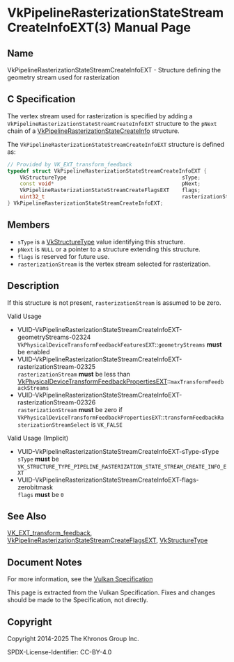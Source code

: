 # VkPipelineRasterizationStateStreamCreateInfoEXT(3) Manual Page

## Name

VkPipelineRasterizationStateStreamCreateInfoEXT - Structure defining the geometry stream used for rasterization



## [](#_c_specification)C Specification

The vertex stream used for rasterization is specified by adding a `VkPipelineRasterizationStateStreamCreateInfoEXT` structure to the `pNext` chain of a [VkPipelineRasterizationStateCreateInfo](https://registry.khronos.org/vulkan/specs/latest/man/html/VkPipelineRasterizationStateCreateInfo.html) structure.

The `VkPipelineRasterizationStateStreamCreateInfoEXT` structure is defined as:

```c++
// Provided by VK_EXT_transform_feedback
typedef struct VkPipelineRasterizationStateStreamCreateInfoEXT {
    VkStructureType                                     sType;
    const void*                                         pNext;
    VkPipelineRasterizationStateStreamCreateFlagsEXT    flags;
    uint32_t                                            rasterizationStream;
} VkPipelineRasterizationStateStreamCreateInfoEXT;
```

## [](#_members)Members

- `sType` is a [VkStructureType](https://registry.khronos.org/vulkan/specs/latest/man/html/VkStructureType.html) value identifying this structure.
- `pNext` is `NULL` or a pointer to a structure extending this structure.
- `flags` is reserved for future use.
- `rasterizationStream` is the vertex stream selected for rasterization.

## [](#_description)Description

If this structure is not present, `rasterizationStream` is assumed to be zero.

Valid Usage

- [](#VUID-VkPipelineRasterizationStateStreamCreateInfoEXT-geometryStreams-02324)VUID-VkPipelineRasterizationStateStreamCreateInfoEXT-geometryStreams-02324  
  `VkPhysicalDeviceTransformFeedbackFeaturesEXT`::`geometryStreams` **must** be enabled
- [](#VUID-VkPipelineRasterizationStateStreamCreateInfoEXT-rasterizationStream-02325)VUID-VkPipelineRasterizationStateStreamCreateInfoEXT-rasterizationStream-02325  
  `rasterizationStream` **must** be less than [VkPhysicalDeviceTransformFeedbackPropertiesEXT](https://registry.khronos.org/vulkan/specs/latest/man/html/VkPhysicalDeviceTransformFeedbackPropertiesEXT.html)::`maxTransformFeedbackStreams`
- [](#VUID-VkPipelineRasterizationStateStreamCreateInfoEXT-rasterizationStream-02326)VUID-VkPipelineRasterizationStateStreamCreateInfoEXT-rasterizationStream-02326  
  `rasterizationStream` **must** be zero if `VkPhysicalDeviceTransformFeedbackPropertiesEXT`::`transformFeedbackRasterizationStreamSelect` is `VK_FALSE`

Valid Usage (Implicit)

- [](#VUID-VkPipelineRasterizationStateStreamCreateInfoEXT-sType-sType)VUID-VkPipelineRasterizationStateStreamCreateInfoEXT-sType-sType  
  `sType` **must** be `VK_STRUCTURE_TYPE_PIPELINE_RASTERIZATION_STATE_STREAM_CREATE_INFO_EXT`
- [](#VUID-VkPipelineRasterizationStateStreamCreateInfoEXT-flags-zerobitmask)VUID-VkPipelineRasterizationStateStreamCreateInfoEXT-flags-zerobitmask  
  `flags` **must** be `0`

## [](#_see_also)See Also

[VK\_EXT\_transform\_feedback](https://registry.khronos.org/vulkan/specs/latest/man/html/VK_EXT_transform_feedback.html), [VkPipelineRasterizationStateStreamCreateFlagsEXT](https://registry.khronos.org/vulkan/specs/latest/man/html/VkPipelineRasterizationStateStreamCreateFlagsEXT.html), [VkStructureType](https://registry.khronos.org/vulkan/specs/latest/man/html/VkStructureType.html)

## [](#_document_notes)Document Notes

For more information, see the [Vulkan Specification](https://registry.khronos.org/vulkan/specs/latest/html/vkspec.html#VkPipelineRasterizationStateStreamCreateInfoEXT)

This page is extracted from the Vulkan Specification. Fixes and changes should be made to the Specification, not directly.

## [](#_copyright)Copyright

Copyright 2014-2025 The Khronos Group Inc.

SPDX-License-Identifier: CC-BY-4.0